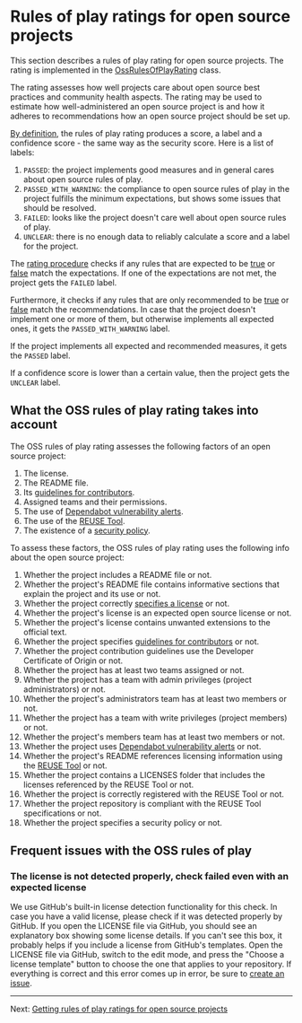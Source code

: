 # Rules of play ratings for open source projects

This section describes a rules of play rating for open source projects.
The rating is implemented in the [OssRulesOfPlayRating](https://github.com/SAP/fosstars-rating-core/blob/master/src/main/java/com/sap/oss/phosphor/fosstars/model/rating/oss/OssRulesOfPlayRating.java) class.

The rating assesses how well projects care about open source best practices and community health aspects. 
The rating may be used to estimate how well-administered an open source project is and how it adheres to recommendations how an open source project should be set up.

[By definition](ratings.md), the rules of play rating produces a score, a label and a confidence score - the same way as the security score.
Here is a list of labels:

1.  `PASSED`: the project implements good measures and in general cares about open source rules of play.
1.  `PASSED_WITH_WARNING`: the compliance to open source rules of play in the project fulfills the minimum expectations, but shows some issues that should be resolved.
1.  `FAILED`: looks like the project doesn't care well about open source rules of play.
1.  `UNCLEAR`: there is no enough data to reliably calculate a score and a label for the project.

The [rating procedure](https://github.com/SAP/fosstars-rating-core/blob/master/src/main/java/com/sap/oss/phosphor/fosstars/model/rating/oss/OssRulesOfPlayRating.java#L31) checks if any rules that are expected to be [true](https://github.com/SAP/fosstars-rating-core/blob/master/src/main/java/com/sap/oss/phosphor/fosstars/model/score/oss/OssRulesOfPlayScore.java#L51) or [false](https://github.com/SAP/fosstars-rating-core/blob/master/src/main/java/com/sap/oss/phosphor/fosstars/model/score/oss/OssRulesOfPlayScore.java#L71) match the expectations. If one of the expectations are not met, the project gets the `FAILED` label. 

Furthermore, it checks if any rules that are only recommended to be [true](https://github.com/SAP/fosstars-rating-core/blob/master/src/main/java/com/sap/oss/phosphor/fosstars/model/score/oss/OssRulesOfPlayScore.java#L77) or [false](https://github.com/SAP/fosstars-rating-core/blob/master/src/main/java/com/sap/oss/phosphor/fosstars/model/score/oss/OssRulesOfPlayScore.java#L83) match the recommendations. In case that the project doesn't implement one or more of them, but otherwise implements all expected ones, it gets the `PASSED_WITH_WARNING` label.

If the project implements all expected and recommended measures, it gets the `PASSED` label.

If a confidence score is lower than a certain value, then the project gets the `UNCLEAR` label.

## What the OSS rules of play rating takes into account

The OSS rules of play rating assesses the following factors of an open source project:

1.  The license.
1.  The README file.
1.  Its [guidelines for contributors](https://docs.github.com/en/communities/setting-up-your-project-for-healthy-contributions/setting-guidelines-for-repository-contributors).
1.  Assigned teams and their permissions.
1.  The use of [Dependabot vulnerability alerts](https://docs.github.com/en/code-security/supply-chain-security/managing-vulnerabilities-in-your-projects-dependencies/about-alerts-for-vulnerable-dependencies).
1.  The use of the [REUSE Tool](https://reuse.software/).
1.  The existence of a [security policy](https://docs.github.com/en/code-security/getting-started/adding-a-security-policy-to-your-repository).

To assess these factors, the OSS rules of play rating uses the following info about the open source project:

1.  Whether the project includes a README file or not.
1.  Whether the project's README file contains informative sections that explain the project and its use or not.
1.  Whether the project correctly [specifies a license](https://docs.github.com/en/github/creating-cloning-and-archiving-repositories/creating-a-repository-on-github/licensing-a-repository) or not.
1.  Whether the project's license is an expected open source license or not.
1.  Whether the project's license contains unwanted extensions to the official text.
1.  Whether the project specifies [guidelines for contributors](https://docs.github.com/en/communities/setting-up-your-project-for-healthy-contributions/setting-guidelines-for-repository-contributors) or not.
1.  Whether the project contribution guidelines use the Developer Certificate of Origin or not.
1.  Whether the project has at least two teams assigned or not.
1.  Whether the project has a team with admin privileges (project administrators) or not.
1.  Whether the project's administrators team has at least two members or not.
1.  Whether the project has a team with write privileges (project members) or not.
1.  Whether the project's members team has at least two members or not.
1.  Whether the project uses [Dependabot vulnerability alerts](https://docs.github.com/en/code-security/supply-chain-security/managing-vulnerabilities-in-your-projects-dependencies/about-alerts-for-vulnerable-dependencies) or not.
1.  Whether the project's README references licensing information using the [REUSE Tool](https://reuse.software/) or not.
1.  Whether the project contains a LICENSES folder that includes the licenses referenced by the REUSE Tool or not.
1.  Whether the project is correctly registered with the REUSE Tool or not.
1.  Whether the project repository is compliant with the REUSE Tool specifications or not.
1.  Whether the project specifies a security policy or not.

## Frequent issues with the OSS rules of play

### The license is not detected properly, check failed even with an expected license
We use GitHub's built-in license detection functionality for this check. In case you have a valid license, please check if it was detected properly by GitHub. If you open the LICENSE file via GitHub, you should see an explanatory box showing some license details. If you can't see this box, it probably helps if you include a license from GitHub's templates. Open the LICENSE file via GitHub, switch to the edit mode, and press the "Choose a license template" button to choose the one that applies to your repository. If everything is correct and this error comes up in error, be sure to [create an issue](https://github.com/SAP/fosstars-rating-core/issues/new).

---

Next: [Getting rules of play ratings for open source projects](getting_oss_rules_of_play_rating.md)